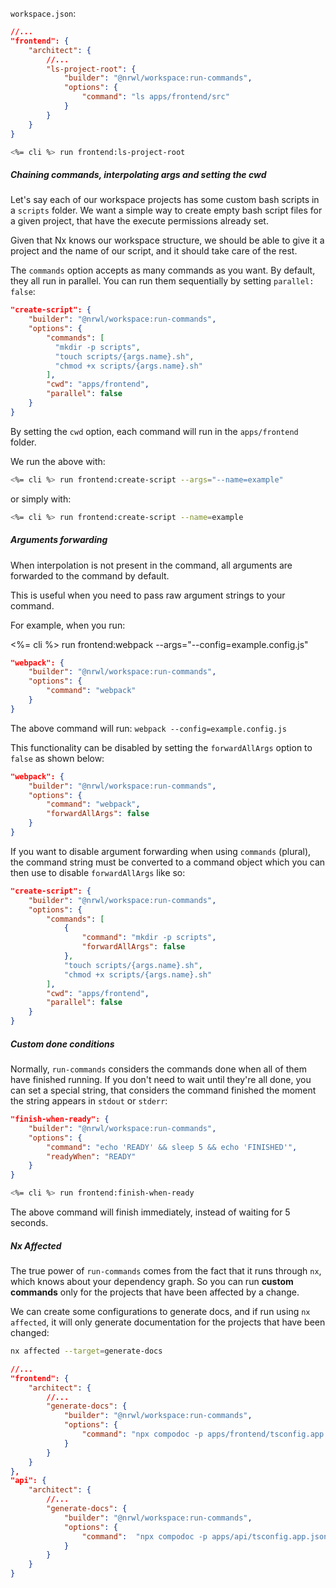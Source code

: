 `workspace.json`:

```json
//...
"frontend": {
    "architect": {
        //...
        "ls-project-root": {
            "builder": "@nrwl/workspace:run-commands",
            "options": {
                "command": "ls apps/frontend/src"
            }
        }
    }
}
```

```bash
<%= cli %> run frontend:ls-project-root
```

##### Chaining commands, interpolating args and setting the cwd

Let's say each of our workspace projects has some custom bash scripts in a `scripts` folder.
We want a simple way to create empty bash script files for a given project, that have the execute permissions already set.

Given that Nx knows our workspace structure, we should be able to give it a project and the name of our script, and it should take care of the rest.

The `commands` option accepts as many commands as you want. By default, they all run in parallel.
You can run them sequentially by setting `parallel: false`:

```json
"create-script": {
    "builder": "@nrwl/workspace:run-commands",
    "options": {
        "commands": [
          "mkdir -p scripts",
          "touch scripts/{args.name}.sh",
          "chmod +x scripts/{args.name}.sh"
        ],
        "cwd": "apps/frontend",
        "parallel": false
    }
}
```

By setting the `cwd` option, each command will run in the `apps/frontend` folder.

We run the above with:

```bash
<%= cli %> run frontend:create-script --args="--name=example"
```

or simply with:

```bash
<%= cli %> run frontend:create-script --name=example
```

##### Arguments forwarding

When interpolation is not present in the command, all arguments are forwarded to the command by default.

This is useful when you need to pass raw argument strings to your command.

For example, when you run:

<%= cli %> run frontend:webpack --args="--config=example.config.js"

```json
"webpack": {
    "builder": "@nrwl/workspace:run-commands",
    "options": {
        "command": "webpack"
    }
}
```

The above command will run: `webpack --config=example.config.js`

This functionality can be disabled by setting the `forwardAllArgs` option to `false` as shown below:

```json
"webpack": {
    "builder": "@nrwl/workspace:run-commands",
    "options": {
        "command": "webpack",
        "forwardAllArgs": false
    }
}
```

If you want to disable argument forwarding when using `commands` (plural), the command string must be
converted to a command object which you can then use to disable `forwardAllArgs` like so:

```json
"create-script": {
    "builder": "@nrwl/workspace:run-commands",
    "options": {
        "commands": [
            {
                "command": "mkdir -p scripts",
                "forwardAllArgs": false
            },
            "touch scripts/{args.name}.sh",
            "chmod +x scripts/{args.name}.sh"
        ],
        "cwd": "apps/frontend",
        "parallel": false
    }
}
```

##### Custom **done** conditions

Normally, `run-commands` considers the commands done when all of them have finished running. If you don't need to wait until they're all done, you can set a special string, that considers the command finished the moment the string appears in `stdout` or `stderr`:

```json
"finish-when-ready": {
    "builder": "@nrwl/workspace:run-commands",
    "options": {
        "command": "echo 'READY' && sleep 5 && echo 'FINISHED'",
        "readyWhen": "READY"
    }
}
```

```bash
<%= cli %> run frontend:finish-when-ready
```

The above command will finish immediately, instead of waiting for 5 seconds.

##### Nx Affected

The true power of `run-commands` comes from the fact that it runs through `nx`, which knows about your dependency graph. So you can run **custom commands** only for the projects that have been affected by a change.

We can create some configurations to generate docs, and if run using `nx affected`, it will only generate documentation for the projects that have been changed:

```bash
nx affected --target=generate-docs
```

```json
//...
"frontend": {
    "architect": {
        //...
        "generate-docs": {
            "builder": "@nrwl/workspace:run-commands",
            "options": {
                "command": "npx compodoc -p apps/frontend/tsconfig.app.json"
            }
        }
    }
},
"api": {
    "architect": {
        //...
        "generate-docs": {
            "builder": "@nrwl/workspace:run-commands",
            "options": {
                "command":  "npx compodoc -p apps/api/tsconfig.app.json"
            }
        }
    }
}
```

